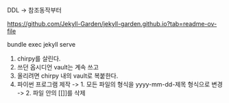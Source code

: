 DDL -> 참조동작부터

https://github.com/Jekyll-Garden/jekyll-garden.github.io?tab=readme-ov-file

bundle exec jekyll serve

1. chirpy를 살린다.
2. 쓰던 옵시디언 vault는 계속 쓰고
3. 올리려면 chirpy 내의 vault로 복붙한다.
4. 파이썬 프로그램 제작
	-> 1. 모든 파일의 형식을 yyyy-mm-dd-제목 형식으로 변경
	-> 2. 파일 안의 [[]]를 삭제
